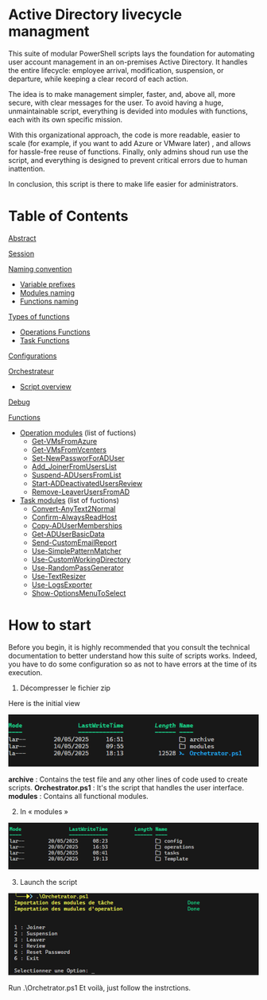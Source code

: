 # Active Directory livecycle managment
This suite of modular PowerShell scripts lays the foundation for automating user account management in an on-premises Active Directory. 
It handles the entire lifecycle: employee arrival, modification, suspension, or departure, while keeping a clear record of each action.

The idea is to make management simpler, faster, and, above all, more secure, with clear messages for the user.
To avoid having a huge, unmaintainable script, everything is devided into modules with functions, each with its own specific mission.

With this organizational approach, the code is more readable, easier to scale (for example, if you want to add Azure or VMware later) , and allows for hassle-free reuse of functions.
Finally, only admins shoud run use the script, and everything is designed to prevent critical errors due to human inattention. 

In conclusion, this script is there to make life easier for administrators.


# Table of Contents 

[Abstract](/documentation/conception.md#Abstract)  

[Session](/documentation/conception.md#Session)  

[Naming convention](/documentation/conception.md#Naming-convention)  
- [Variable prefixes](/documentation/conception.md#Variable-prefixes)  
- [Modules naming](/documentation/conception.md#Modules-naming)  
- [Functions naming](/documentation/conception.md#Functions-naming)  

[Types of functions](/documentation/conception.md#Types-of-functions)  
  - [Operations Functions](/documentation/conception.md#Operations-Functions)  
  - [Task Functions](/documentation/conception.md#Task-Functions)  

[Configurations](/documentation/conception.md#Configurations)  

[Orchestrateur](/documentation/conception.md#Orchestrateur)  
  - [Script overview](/poject/Orchetrator.ps1)  

[Debug](/documentation/conception.md#Debug)  

[Functions](/poject/modules) 
- [Operation modules](/poject/modules/operations/readme.md)  (list of fuctions) 
  - [Get-VMsFromAzure](/poject/modules/operations/TPI_OPS_BackupAzureVM.psm1) 
  - [Get-VMsFromVcenters](/poject/modules/operations/TPI_OPS_BackupVcenterVM.psm1) 
  - [Set-NewPassworForADUser](/poject/modules/operations/TPI_OPS_ResetPassword.psm1) 
  - [Add_JoinerFromUsersList](/poject/modules/operations/TPI_OPS_Joiners.psm1) 
  - [Suspend-ADUsersFromList](/poject/modules/operations/TPI_OPS_Suspension.psm1) 
  - [Start-ADDeactivatedUsersReview](/poject/modules/operations/TPI_OPS_Review.psm1) 
  - [Remove-LeaverUsersFromAD](/poject/modules/operations/TPI_OPS_Leaver.psm1) 
- [Task modules](/poject/modules/tasks/readme.md)  (list of fuctions) 
  - [Convert-AnyText2Normal](/poject/modules/tasks/TPI_TSK_ConvertAnyText2Normal.psm1) 
  - [Confirm-AlwaysReadHost](/poject/modules/tasks/TPI_TSK_AlwaysReadHost.psm1) 
  - [Copy-ADUserMemberships](/poject/modules/tasks/TPI_TSK_CopyADUserMemberships.psm1) 
  - [Get-ADUserBasicData](/poject/modules/tasks/TPI_TSK_GetADUserBasicData.psm1) 
  - [Send-CustomEmailReport](/poject/modules/tasks/TPI_TSK_SendCustomEmailReport.psm1) 
  - [Use-SimplePatternMatcher](/poject/modules/tasks/TPI_TSK_ShortTools.psm1) 
  - [Use-CustomWorkingDirectory](/poject/modules/tasks/TPI_TSK_ShortTools.psm1) 
  - [Use-RandomPassGenerator](/poject/modules/tasks/TPI_TSK_ShortTools.psm1) 
  - [Use-TextResizer](/poject/modules/tasks/TPI_TSK_ShortTools.psm1) 
  - [Use-LogsExporter](/poject/modules/tasks/TPI_TSK_ShortTools.psm1) 
  - [Show-OptionsMenuToSelect](/poject/modules/tasks/TPI_TSK_ShowOptionsMenuToSelect.psm1) 


# How to start

Before you begin, it is highly recommended that you consult the technical documentation to better understand how this suite of scripts works. Indeed, you have to do some configuration so as not to have errors at the time of its execution.

1. Décompresser le fichier zip

Here is the initial view

![howtoPicture1](/poject/pics/howtoPicture1.png) 

  **archive** : Contains the test file and any other lines of code used to create scripts. 
  **Orchestrator.ps1** :  It's the script that handles the user interface. 
  **modules** :  Contains all functional modules. 

2. In « modules » 

![howtoPicture2](/poject/pics/howtoPicture2.png) 

3. Launch the script

![howtoPicture3](/poject/pics/howtoPicture3.png)  

Run .\Orchetrator.ps1 Et voilà, just follow the instrctions.